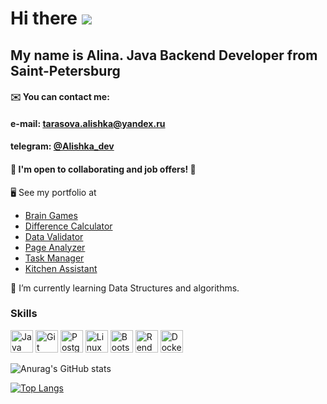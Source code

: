 Hi there ![](https://user-images.githubusercontent.com/18350557/176309783-0785949b-9127-417c-8b55-ab5a4333674e.gif)
==============================================================================================================================
My name is Alina.
Java Backend Developer from Saint-Petersburg
----------------------------
#### ✉️  You can contact me:
#### e-mail: tarasova.alishka@yandex.ru
#### telegram: [@Alishka_dev](https://t.me/Alishka_dev)  

#### 👯  I'm open to collaborating and job offers!  🤝

  🖥️  See my portfolio at
*   [Brain Games](http://github.com/funnyDevGirl/Brain_Games)
*   [Difference Calculator](https://github.com/funnyDevGirl/Difference_Calculator)
*   [Data Validator](https://github.com/funnyDevGirl/Data_Validator)
*   [Page Analyzer](https://github.com/funnyDevGirl/Page-Analyzer)
*   [Task Manager](https://github.com/funnyDevGirl/java-project-99)
*   [Kitchen Assistant](https://github.com/funnyDevGirl/project-kitchen-assistant)
  
  🌱 I’m currently learning Data Structures and algorithms.

### Skills 
<p align="left">
<a href="https://www.oracle.com/java/" target="_blank" rel="noreferrer"><img src="https://raw.githubusercontent.com/danielcranney/readme-generator/main/public/icons/skills/java-colored.svg" width="36" height="36" alt="Java" /></a> <a href="https://git-scm.com/" target="_blank" rel="noreferrer"><img src="https://raw.githubusercontent.com/danielcranney/readme-generator/main/public/icons/skills/git-colored.svg" width="36" height="36" alt="Git" /></a> <a href="https://www.postgresql.org/" target="_blank" rel="noreferrer"><img src="https://raw.githubusercontent.com/danielcranney/readme-generator/main/public/icons/skills/postgresql-colored.svg" width="36" height="36" alt="PostgreSQL" /></a> <a href="https://www.linux.org" target="_blank" rel="noreferrer"><img src="https://raw.githubusercontent.com/danielcranney/readme-generator/main/public/icons/skills/linux-colored.svg" width="36" height="36" alt="Linux" /></a> <a href="https://getbootstrap.com/" target="_blank" rel="noreferrer"><img src="https://raw.githubusercontent.com/danielcranney/readme-generator/main/public/icons/skills/bootstrap-colored.svg" width="36" height="36" alt="Bootstrap" /></a> <a href="https://render.com/" target="_blank" rel="noreferrer"><img src="https://raw.githubusercontent.com/danielcranney/readme-generator/main/public/icons/skills/render-colored.svg" width="36" height="36" alt="Render" /></a> <a href="https://www.docker.com/" target="_blank" rel="noreferrer"><img src="https://raw.githubusercontent.com/danielcranney/readme-generator/main/public/icons/skills/docker-colored.svg" width="36" height="36" alt="Docker" /></a>
                    </p>
                                     

![Anurag's GitHub stats](https://github-readme-stats.vercel.app/api?username=funnyDevGirl&theme=default&show_icons=true)

[![Top Langs](https://github-readme-stats.vercel.app/api/top-langs/?username=funnyDevGirl&layout=compact)](https://github.com/funnyDevGirl/github-readme-stats)

<!--
**funnyDevGirl/funnyDevGirl** is a ✨ _special_ ✨ repository because its `README.md` (this file) appears on your GitHub profile.

Here are some ideas to get you started:

- 🔭 I’m currently working on ...
- 🌱 I’m currently learning ...
- 👯 I’m looking to collaborate on ...
- 🤔 I’m looking for help with ...
- 💬 Ask me about ...
- 📫 How to reach me: ...
- 😄 Pronouns: ...
- ⚡ Fun fact: ...
-->
